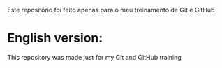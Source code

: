 Este repositório foi feito apenas para o meu treinamento de Git e GitHub

# English version:


This repository was made just for my Git and GitHub training
